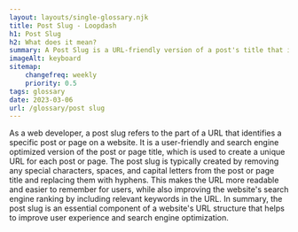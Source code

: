 ```yaml
--- 
layout: layouts/single-glossary.njk
title: Post Slug - Loopdash
h1: Post Slug
h2: What does it mean?
summary: A Post Slug is a URL-friendly version of a post's title that is used to identify and access the post in WordPress.
imageAlt: keyboard
sitemap:
	changefreq: weekly
	priority: 0.5
tags: glossary
date: 2023-03-06
url: /glossary/post slug
---
```


As a web developer, a post slug refers to the part of a URL that identifies a specific post or page on a website. It is a user-friendly and search engine optimized version of the post or page title, which is used to create a unique URL for each post or page. The post slug is typically created by removing any special characters, spaces, and capital letters from the post or page title and replacing them with hyphens. This makes the URL more readable and easier to remember for users, while also improving the website's search engine ranking by including relevant keywords in the URL. In summary, the post slug is an essential component of a website's URL structure that helps to improve user experience and search engine optimization.
